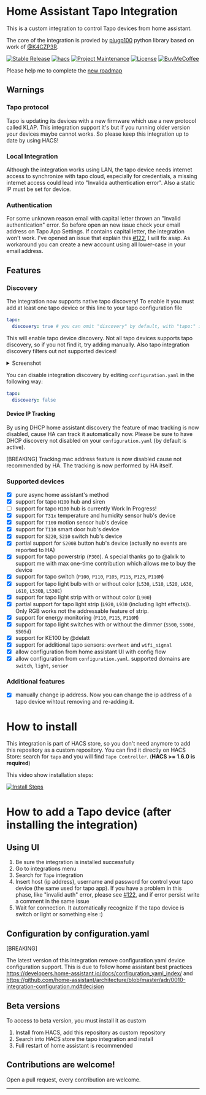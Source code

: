 # Home Assistant Tapo Integration

This is a custom integration to control Tapo devices from home assistant.

The core of the integration is provied by [plugp100](https://github.com/petretiandrea/plugp100) python library based on work of [@K4CZP3R](https://github.com/K4CZP3R/tapo-p100-python).

<!-- [![GitHub Release][releases-shield]][releases] -->
<!--- [![GitHub Activity][commits-shield]][commits] -->

<!--- [![pre-commit][pre-commit-shield]][pre-commit] -->
<!--- [![Black][black-shield]][black] -->

[![Stable Release][stable_release]][stable_release]
[![hacs][hacsbadge]][hacs]
[![Project Maintenance][maintenance-shield]][user_profile]
[![License][license-shield]](LICENSE)
[![BuyMeCoffee][buymecoffeebadge]][buymecoffee]

Please help me to complete the [new roadmap](https://github.com/petretiandrea/home-assistant-tapo-p100/discussions/655)

## Warnings

### Tapo protocol

Tapo is updating its devices with a new firmware which use a new protocol called KLAP. This integration support it's but if you running older version your devices maybe cannot works. So please keep this integration up to date by using HACS!

### Local Integration

Although the integration works using LAN, the tapo device needs internet access to synchronize with tapo cloud, especially for credentials, a missing internet access could lead into "Invalida authentication error". Also a static IP must be set for device.

### Authentication

For some unknown reason email with capital letter thrown an "Invalid authentication" error. So before open an new issue check your email address on Tapo App Settings. If contains capital letter, the integration won't work. I've opened an issue that explain this [#122](https://github.com/petretiandrea/home-assistant-tapo-p100/issues/122), I will fix asap. As workaround you can create a new account using all lower-case in your email address.

## Features

### Discovery

The integration now supports native tapo discovery! To enable it you must add at least one tapo device or this line to your tapo configuration file

```yaml
tapo:
  discovery: true # you can omit "discovery" by default, with "tapo:" it will enable discovery automatically.
```

This will enable tapo device discovery. Not all tapo devices supports tapo discovery, so if you not find it, try adding manually.
Also tapo integration discovery filters out not supported devices!

<details>
  <summary>Screenshot</summary>
  ![Discovery](./docs/discovery-devices.png)

</details>

You can disable integration discovery by editing `configuration.yaml` in the following way:

```yaml
tapo:
  discovery: false
```

#### Device IP Tracking

By using DHCP home assistant discovery the feature of mac tracking is now disabled, cause HA can track it automatically now.
Please be sure to have DHCP discovery not disabled on your `configuration.yaml` (by default is active).

[BREAKING] Tracking mac address feature is now disabled cause not recommended by HA. The tracking is now performed by HA itself.

### Supported devices

- [x] pure async home assistant's method
- [x] support for tapo `H100` hub and siren
- [ ] support for tapo `H100` hub is currently Work In Progress!
- [x] support for `T31x` temperature and humidity sensor hub's device
- [x] support for `T100` motion sensor hub's device
- [x] support for `T110` smart door hub's device
- [x] support for `S220`, `S210` switch hub's device
- [x] partial support for `S200B` button hub's device (actually no events are reported to HA)
- [x] support for tapo powerstrip (`P300`). A special thanks go to @alxlk to support me with max one-time contribution which allows me to buy the device
- [x] support for tapo switch (`P100`, `P110`, `P105`, `P115`, `P125`, `P110M`)
- [x] support for tapo light bulb with or without color (`L530`, `L510`, `L520`, `L630`, `L610`, `L530B`, `L530E`)
- [x] support for tapo light strip with or without color (`L900`)
- [x] partial support for tapo light strip (`L920`, `L930` (including light effects)). Only RGB works not the addressable feature of strip.
- [x] support for energy monitoring (`P110`, `P115`, `P110M`)
- [x] support for tapo light switches with or without the dimmer (`S500`, `S500d`, `S505d`)
- [x] support for KE100 by @delatt
- [x] support for additional tapo sensors: `overheat` and `wifi_signal`
- [x] allow configuration from home assistant UI with config flow
- [x] allow configuration from `configuration.yaml`. supported domains are `switch`, `light`, `sensor`

### Additional features

- [x] manually change ip address. Now you can change the ip address of a tapo device wihtout removing and re-adding it.

# How to install

This integration is part of HACS store, so you don't need anymore to add this repository as a custom repository.
You can find it directly on HACS Store: search for `tapo` and you will find `Tapo Controller`. (**HACS >= 1.6.0 is required**)

This video show installation steps:

[![Install Steps](http://img.youtube.com/vi/KSYldphgE5A/0.jpg)](https://youtu.be/KSYldphgE5A)

# How to add a Tapo device (after installing the integration)

## Using UI

1. Be sure the integration is installed successfully
2. Go to integrations menu
3. Search for `Tapo` integration
4. Insert host (ip address), username and password for control your tapo device (the same used for tapo app).
   If you have a problem in this phase, like "invalid auth" error, please see [#122](https://github.com/petretiandrea/home-assistant-tapo-p100/issues/122), and if error persist write a comment in the same issue
5. Wait for connection. It automatically recognize if the tapo device is switch or light or something else :)
<!---->

## Configuration by configuration.yaml

[BREAKING]

The latest version of this integration remove configuration.yaml device configuration support. This
is due to follow home assistant best practices https://developers.home-assistant.io/docs/configuration_yaml_index/ and https://github.com/home-assistant/architecture/blob/master/adr/0010-integration-configuration.md#decision

## Beta versions

To access to beta version, you must install it as custom

1. Install from HACS, add this repository as custom repository
2. Search into HACS store the tapo integration and install
3. Full restart of home assistant is recommended

## Contributions are welcome!

Open a pull request, every contribution are welcome.

---

[integration_blueprint]: https://github.com/custom-components/integration_blueprint
[black]: https://github.com/psf/black
[black-shield]: https://img.shields.io/badge/code%20style-black-000000.svg?style=for-the-badge
[buymecoffee]: https://www.buymeacoffee.com/petretiandrea
[buymecoffeebadge]: https://www.buymeacoffee.com/assets/img/custom_images/yellow_img.png
[commits-shield]: https://img.shields.io/github/commit-activity/y/petretiandrea/tapo.svg?style=for-the-badge
[commits]: https://github.com/petretiandrea/tapo/commits/main
[hacs]: https://github.com/petretiandrea/home-assistant-tapo-p100
[hacsbadge]: https://img.shields.io/badge/HACS-Default-41BDF5.svg
[discord]: https://discord.gg/Qa5fW2R
[discord-shield]: https://img.shields.io/discord/330944238910963714.svg?style=for-the-badge
[exampleimg]: example.png
[forum-shield]: https://img.shields.io/badge/community-forum-brightgreen.svg?style=for-the-badge
[forum]: https://community.home-assistant.io/
[license-shield]: https://img.shields.io/github/license/petretiandrea/home-assistant-tapo-p100.svg
[maintenance-shield]: https://img.shields.io/badge/maintainer-%40petretiandrea-blue.svg
[pre-commit]: https://github.com/pre-commit/pre-commit
[pre-commit-shield]: https://img.shields.io/badge/pre--commit-enabled-brightgreen?style=for-the-badge
[releases-shield]: https://img.shields.io/github/release/petretiandrea/tapo.svg?style=for-the-badge
[releases]: https://github.com/petretiandrea/home-assistant-tapo-p100/releases
[user_profile]: https://github.com/petretiandrea
[stable_release]: https://img.shields.io/github/v/release/petretiandrea/home-assistant-tapo-p100?label=stable&sort=semver
